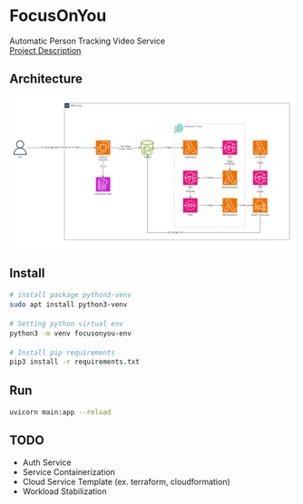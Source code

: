 # FocusOnYou

Automatic Person Tracking Video Service  
[Project Description](https://omoknooni.tistory.com/78)

## Architecture
![architecture.png](./mdImg/architecture.png)

## Install
```bash
# install package python3-venv
sudo apt install python3-venv

# Setting python virtual env
python3 -m venv focusonyou-env

# Install pip requirements
pip3 install -r requirements.txt

```

## Run
```bash
uvicorn main:app --reload
```


## TODO
- Auth Service
- Service Containerization
- Cloud Service Template (ex. terraform, cloudformation)
- Workload Stabilization